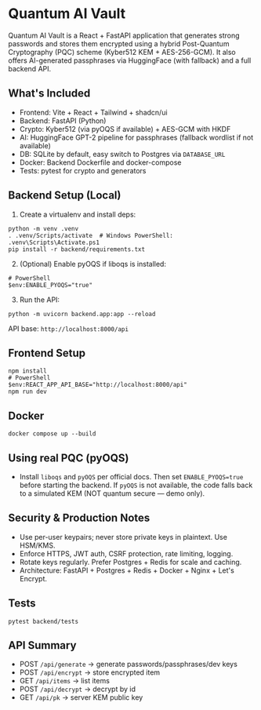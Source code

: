 # Quantum AI Vault

Quantum AI Vault is a React + FastAPI application that generates strong passwords and stores them encrypted using a hybrid Post-Quantum Cryptography (PQC) scheme (Kyber512 KEM + AES-256-GCM). It also offers AI-generated passphrases via HuggingFace (with fallback) and a full backend API.

## What's Included
- Frontend: Vite + React + Tailwind + shadcn/ui
- Backend: FastAPI (Python)
- Crypto: Kyber512 (via pyOQS if available) + AES-GCM with HKDF
- AI: HuggingFace GPT-2 pipeline for passphrases (fallback wordlist if not available)
- DB: SQLite by default, easy switch to Postgres via `DATABASE_URL`
- Docker: Backend Dockerfile and docker-compose
- Tests: pytest for crypto and generators

## Backend Setup (Local)
1. Create a virtualenv and install deps:
```
python -m venv .venv
. .venv/Scripts/activate  # Windows PowerShell: .venv\Scripts\Activate.ps1
pip install -r backend/requirements.txt
```
2. (Optional) Enable pyOQS if liboqs is installed:
```
# PowerShell
$env:ENABLE_PYOQS="true"
```
3. Run the API:
```
python -m uvicorn backend.app:app --reload
```

API base: `http://localhost:8000/api`

## Frontend Setup
```
npm install
# PowerShell
$env:REACT_APP_API_BASE="http://localhost:8000/api"
npm run dev
```

## Docker
```
docker compose up --build
```

## Using real PQC (pyOQS)
- Install `liboqs` and `pyOQS` per official docs. Then set `ENABLE_PYOQS=true` before starting the backend. If `pyOQS` is not available, the code falls back to a simulated KEM (NOT quantum secure — demo only).

## Security & Production Notes
- Use per-user keypairs; never store private keys in plaintext. Use HSM/KMS.
- Enforce HTTPS, JWT auth, CSRF protection, rate limiting, logging.
- Rotate keys regularly. Prefer Postgres + Redis for scale and caching.
- Architecture: FastAPI + Postgres + Redis + Docker + Nginx + Let's Encrypt.

## Tests
```
pytest backend/tests
```

## API Summary
- POST `/api/generate` → generate passwords/passphrases/dev keys
- POST `/api/encrypt` → store encrypted item
- GET `/api/items` → list items
- POST `/api/decrypt` → decrypt by id
- GET `/api/pk` → server KEM public key
